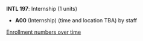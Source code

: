 **INTL 197**: Internship (1 units)

- **A00** (Internship) (time and location TBA) by staff

[Enrollment numbers over time](./INTL197.tsv)
